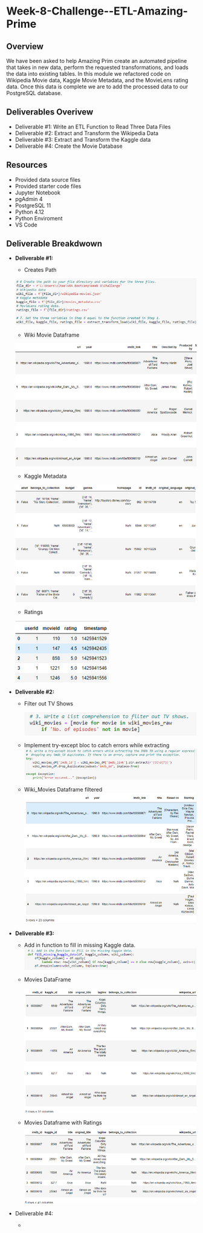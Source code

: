 # Week-8-Challenge--ETL-Amazing-Prime

## Overview
We have been asked to help Amazing Prim create an automated pipeline that takes in new data, perform the requested transformations, and loads the data into existing tables. In this module we refactored code on Wikipedia Movie data, Kaggle Movie Metadata, and the MovieLens rating data. Once this data is complete we are to add the processed data to our PostgreSQL database.

## Deliverables Overivew
* Deliverable #1: Write an ETL Function to Read Three Data Files
* Deliverable #2: Extract and Transform the Wikipedia Data
* Deliverable #3: Extract and Transform the Kaggle data
* Deliverable #4: Create the Movie Database 

## Resources
* Provided data source files
* Provided starter code files
* Jupyter Notebook
* pgAdmin 4
* PostgreSQL 11
* Python 4.12
* Python Enviroment
* VS Code

## Deliverable Breakdwown
* **Deliverable #1:**

  * Creates Path
        
  ![Creates path](https://github.com/LindsayTeeters/Week-8-Challenge--ETL-Amazing-Prime/blob/main/Resources/Create%20Path_Set%20Variables%20(D1).png)
  
    * Wiki Movie Dataframe
      
   ![Wiki_DF](https://github.com/LindsayTeeters/Week-8-Challenge--ETL-Amazing-Prime/blob/main/Resources/Wiki_movies_df%20(D1).png)
  
   * Kaggle Metadata
  
   ![Kaggle DF](https://github.com/LindsayTeeters/Week-8-Challenge--ETL-Amazing-Prime/blob/main/Resources/Kaggle_meta%20(D1).png)
   
   * Ratings
  
   ![Ratings](https://github.com/LindsayTeeters/Week-8-Challenge--ETL-Amazing-Prime/blob/main/Resources/Ratings%20(D1).png)

* **Deliverable #2:** 

  * Filter out TV Shows
  
    ![Filter TV](https://github.com/LindsayTeeters/Week-8-Challenge--ETL-Amazing-Prime/blob/main/Resources/FIlter%20out%20TV%20Shows%20(D2).png)
    
  * Implement try-except bloc to catch errors while extracting
    ![try-except](https://github.com/LindsayTeeters/Week-8-Challenge--ETL-Amazing-Prime/blob/main/Resources/Try_Except%20(D2).png)
  
  * Wiki_Movies Dataframe filtered
    ![wiki filtered](https://github.com/LindsayTeeters/Week-8-Challenge--ETL-Amazing-Prime/blob/main/Resources/Wiki_movies_df%20(D2).png)
  
* **Deliverable #3:**
  
  * Add in function to fill in missing Kaggle data.
    ![Fill in Data](https://github.com/LindsayTeeters/Week-8-Challenge--ETL-Amazing-Prime/blob/main/Resources/Fill%20In%20Missing%20Kaggle%20(D3).png)
  
  * Movies DataFrame
  
    ![Movies_DF](https://github.com/LindsayTeeters/Week-8-Challenge--ETL-Amazing-Prime/blob/main/Resources/Movies_DF%20(D3).png)
  
  * Movies Dataframe with Ratings
    ![DF with Ratings](https://github.com/LindsayTeeters/Week-8-Challenge--ETL-Amazing-Prime/blob/main/Resources/Movies_w_Ratings%20(D3).png)

* Deliverable #4:

  *
